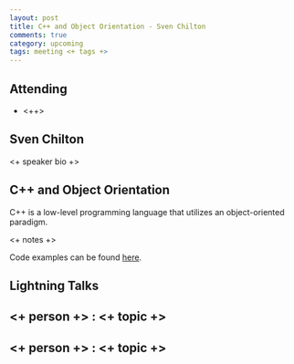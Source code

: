 ```yaml
---
layout: post
title: C++ and Object Orientation - Sven Chilton
comments: true
category: upcoming
tags: meeting <+ tags +>
---
```



## Attending

- <++>


## Sven Chilton

<+ speaker bio +> 

## C++ and Object Orientation

C++ is a low-level programming language that utilizes an object-oriented 
paradigm.

<+ notes +>

Code examples can be found [here][code].

## Lightning Talks 

## <+ person +> : <+ topic +>

## <+ person +> : <+ topic +>


[code]: https://github.com/thehackerwithin/berkeley/tree/master/topic "Code Examples" 
